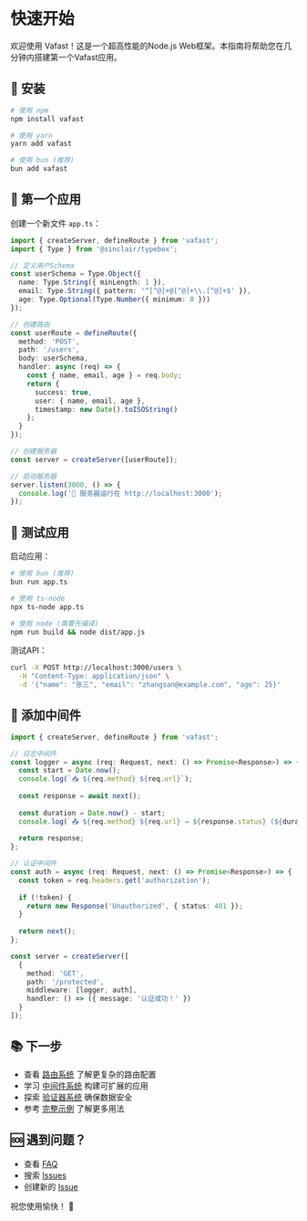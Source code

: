 # 快速开始

欢迎使用 Vafast！这是一个超高性能的Node.js Web框架。本指南将帮助您在几分钟内搭建第一个Vafast应用。

## 🚀 安装

```bash
# 使用 npm
npm install vafast

# 使用 yarn
yarn add vafast

# 使用 bun (推荐)
bun add vafast
```

## 📝 第一个应用

创建一个新文件 `app.ts`：

```typescript
import { createServer, defineRoute } from 'vafast';
import { Type } from '@sinclair/typebox';

// 定义用户Schema
const userSchema = Type.Object({
  name: Type.String({ minLength: 1 }),
  email: Type.String({ pattern: '^[^@]+@[^@]+\\.[^@]+$' }),
  age: Type.Optional(Type.Number({ minimum: 0 }))
});

// 创建路由
const userRoute = defineRoute({
  method: 'POST',
  path: '/users',
  body: userSchema,
  handler: async (req) => {
    const { name, email, age } = req.body;
    return { 
      success: true, 
      user: { name, email, age },
      timestamp: new Date().toISOString()
    };
  }
});

// 创建服务器
const server = createServer([userRoute]);

// 启动服务器
server.listen(3000, () => {
  console.log('🚀 服务器运行在 http://localhost:3000');
});
```

## 🧪 测试应用

启动应用：

```bash
# 使用 bun (推荐)
bun run app.ts

# 使用 ts-node
npx ts-node app.ts

# 使用 node (需要先编译)
npm run build && node dist/app.js
```

测试API：

```bash
curl -X POST http://localhost:3000/users \
  -H "Content-Type: application/json" \
  -d '{"name": "张三", "email": "zhangsan@example.com", "age": 25}'
```

## 🔧 添加中间件

```typescript
import { createServer, defineRoute } from 'vafast';

// 日志中间件
const logger = async (req: Request, next: () => Promise<Response>) => {
  const start = Date.now();
  console.log(`📥 ${req.method} ${req.url}`);
  
  const response = await next();
  
  const duration = Date.now() - start;
  console.log(`📤 ${req.method} ${req.url} → ${response.status} (${duration}ms)`);
  
  return response;
};

// 认证中间件
const auth = async (req: Request, next: () => Promise<Response>) => {
  const token = req.headers.get('authorization');
  
  if (!token) {
    return new Response('Unauthorized', { status: 401 });
  }
  
  return next();
};

const server = createServer([
  {
    method: 'GET',
    path: '/protected',
    middleware: [logger, auth],
    handler: () => ({ message: '认证成功！' })
  }
]);
```

## 📚 下一步

- 查看 [路由系统](../core/routing.md) 了解更复杂的路由配置
- 学习 [中间件系统](../core/middleware.md) 构建可扩展的应用
- 探索 [验证器系统](../core/validators.md) 确保数据安全
- 参考 [完整示例](../examples/basic.md) 了解更多用法

## 🆘 遇到问题？

- 查看 [FAQ](../faq.md)
- 搜索 [Issues](https://github.com/vafast/vafast/issues)
- 创建新的 [Issue](https://github.com/vafast/vafast/issues/new)

祝您使用愉快！ 🎉
